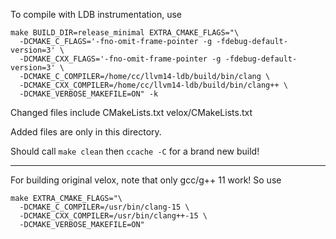 To compile with LDB instrumentation, use
```
make BUILD_DIR=release_minimal EXTRA_CMAKE_FLAGS="\
  -DCMAKE_C_FLAGS='-fno-omit-frame-pointer -g -fdebug-default-version=3' \
  -DCMAKE_CXX_FLAGS='-fno-omit-frame-pointer -g -fdebug-default-version=3' \
  -DCMAKE_C_COMPILER=/home/cc/llvm14-ldb/build/bin/clang \
  -DCMAKE_CXX_COMPILER=/home/cc/llvm14-ldb/build/bin/clang++ \
  -DCMAKE_VERBOSE_MAKEFILE=ON" -k
```

Changed files include
CMakeLists.txt
velox/CMakeLists.txt

Added files are only in this directory.

Should call `make clean` then `ccache -C` for a brand new build!


---

For building original velox, note that only gcc/g++ 11 work! So use
```
make EXTRA_CMAKE_FLAGS="\
  -DCMAKE_C_COMPILER=/usr/bin/clang-15 \
  -DCMAKE_CXX_COMPILER=/usr/bin/clang++-15 \
  -DCMAKE_VERBOSE_MAKEFILE=ON"
```